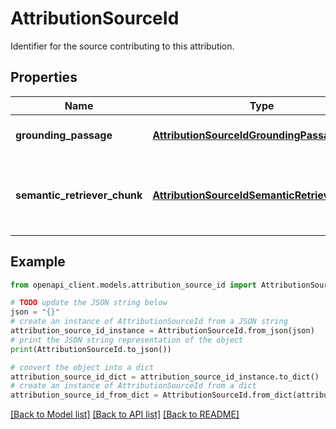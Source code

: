 # AttributionSourceId

Identifier for the source contributing to this attribution.

## Properties

Name | Type | Description | Notes
------------ | ------------- | ------------- | -------------
**grounding_passage** | [**AttributionSourceIdGroundingPassageId**](AttributionSourceIdGroundingPassageId.md) | Identifier for an inline passage. | [optional] 
**semantic_retriever_chunk** | [**AttributionSourceIdSemanticRetrieverChunk**](AttributionSourceIdSemanticRetrieverChunk.md) | Identifier for a &#x60;Chunk&#x60; fetched via Semantic Retriever. | [optional] 

## Example

```python
from openapi_client.models.attribution_source_id import AttributionSourceId

# TODO update the JSON string below
json = "{}"
# create an instance of AttributionSourceId from a JSON string
attribution_source_id_instance = AttributionSourceId.from_json(json)
# print the JSON string representation of the object
print(AttributionSourceId.to_json())

# convert the object into a dict
attribution_source_id_dict = attribution_source_id_instance.to_dict()
# create an instance of AttributionSourceId from a dict
attribution_source_id_from_dict = AttributionSourceId.from_dict(attribution_source_id_dict)
```
[[Back to Model list]](../README.md#documentation-for-models) [[Back to API list]](../README.md#documentation-for-api-endpoints) [[Back to README]](../README.md)


